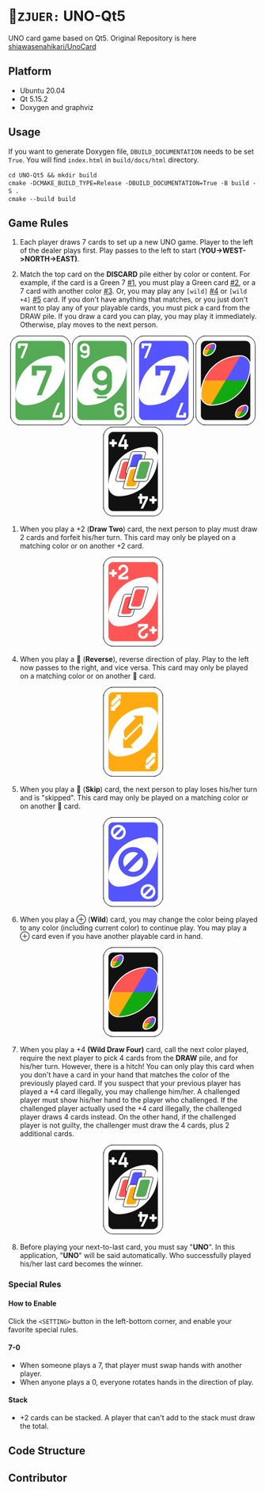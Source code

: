 #  :rocket:`ZJUER:` UNO-Qt5
UNO card game based on Qt5. Original Repository is here [shiawasenahikari/UnoCard](https://github.com/shiawasenahikari/UnoCard)

## Platform
- Ubuntu 20.04
- Qt 5.15.2
- Doxygen and graphviz


## Usage
If you want to generate Doxygen file, `DBUILD_DOCUMENTATION` needs to be set `True`. You will find `index.html` in `build/docs/html` directory.
```shell
cd UNO-Qt5 && mkdir build
cmake -DCMAKE_BUILD_TYPE=Release -DBUILD_DOCUMENTATION=True -B build -S .
cmake --build build
```

## Game Rules

1. Each player draws 7 cards to set up a new UNO game. Player to the left of the dealer plays first. Play passes to the left to start (**YOU->WEST->NORTH->EAST)**.

2. Match the top card on the **DISCARD** pile either by color or content. For example, if the card is a Green 7 [#1](UNORes/front_g7.png), you must play a Green card [#2](UNORes/front_g9.png), or a 7 card with another color [#3](UNORes/front_b7.png). Or, you may play any `[wild]` [#4](UNORes/front_kw.png) or `[wild +4]` [#5](UNORes/front_kw+.png) card. If you don't have anything that matches, or you just don't want to play any of your playable cards, you must pick a card from the DRAW pile. If you draw a card you can play, you may play it immediately. Otherwise, play moves to the next person.

<p align="center">
<img src="UNORes/front_g7.png" />
<img src="UNORes/front_g9.png" />
<img src="UNORes/front_b7.png" />
<img src="UNORes/front_kw.png" />
<img src="UNORes/front_kw+.png" />
</p>

1. When you play a +2 (**Draw Two**) card, the next person to play must draw 2 cards and forfeit his/her turn. This card may only be played on a matching color or on another +2 card.

<p align="center">
<img src="UNORes/front_r+.png" />
</p>

4. When you play a 🔄 (**Reverse**), reverse direction of play. Play to the left now passes to the right, and vice versa. This card may only be played on a matching color or on another 🔄 card.

<p align="center">
<img src="UNORes/front_yS.png" />
</p>

5. When you play a 🚫 (**Skip**) card, the next person to play loses his/her turn and is "skipped". This card may only be played on a matching color or on another 🚫 card.

<p align="center">
<img src="UNORes/front_bF.png" />
</p>

6. When you play a ⊕ (**Wild**) card, you may change the color being played to any color (including current color) to continue play. You may play a ⊕ card even if you have another playable card in hand.

<p align="center">
<img src="UNORes/front_kw.png" />
</p>

7. When you play a +4 **(Wild Draw Four)** card, call the next color played, require the next player to pick 4 cards from the **DRAW** pile, and for his/her turn. However, there is a hitch! You can only play this card when you don't have a card in your hand that matches the color of the previously played card. If you suspect that your previous player has played a +4 card illegally, you may challenge him/her. A challenged player must show his/her hand to the player who challenged. If the challenged player actually used the +4 card illegally, the challenged player draws 4 cards instead. On the other hand, if the challenged player is not guilty, the challenger must draw the 4 cards, plus 2 additional cards.

<p align="center">
<img src="UNORes/front_kw+.png" />
</p>

8. Before playing your next-to-last card, you must say "**UNO**". In this application, "**UNO**" will be said automatically. Who successfully played his/her last card becomes the winner.

### Special Rules

#### How to Enable
Click the `<SETTING>` button in the left-bottom corner, and enable your favorite special rules.

#### 7-0

- When someone plays a 7, that player must swap hands with another player.
- When anyone plays a 0, everyone rotates hands in the direction of play.

#### Stack
- +2 cards can be stacked. A player that can't add to the stack must draw the total.

## Code Structure

## Contributor
